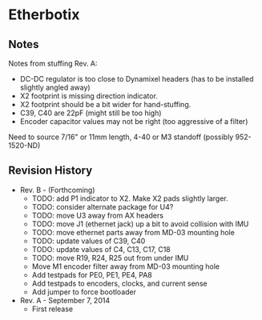 # Etherbotix

## Notes

Notes from stuffing Rev. A:
 * DC-DC regulator is too close to Dynamixel headers (has to be installed slightly angled away)
 * X2 footprint is missing direction indicator.
 * X2 footprint should be a bit wider for hand-stuffing.
 * C39, C40 are 22pF (might still be too high)
 * Encoder capacitor values may not be right (too aggressive of a filter)

Need to source 7/16" or 11mm length, 4-40 or M3 standoff (possibly 952-1520-ND)

## Revision History

 * Rev. B - (Forthcoming)
   * TODO: add P1 indicator to X2. Make X2 pads slightly larger.
   * TODO: consider alternate package for U4?
   * TODO: move U3 away from AX headers
   * TODO: move J1 (ethernet jack) up a bit to avoid collision with IMU
   * TODO: move ethernet parts away from MD-03 mounting hole
   * TODO: update values of C39, C40
   * TODO: update values of C4, C13, C17, C18
   * TODO: move R19, R24, R25 out from under IMU
   * Move M1 encoder filter away from MD-03 mounting hole
   * Add testpads for PE0, PE1, PE4, PA8
   * Add testpads to encoders, clocks, and current sense
   * Add jumper to force bootloader
 * Rev. A - September 7, 2014
   * First release
